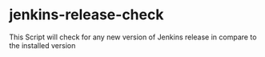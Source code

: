 # jenkins-release-check
This Script will check for any new version of Jenkins release in compare to the installed version
